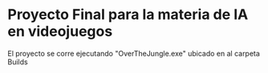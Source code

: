 # Proyecto Final para la materia de IA en videojuegos

El proyecto se corre ejecutando "OverTheJungle.exe" ubicado en al carpeta Builds